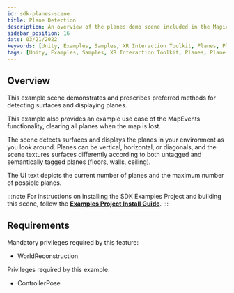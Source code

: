 ```yaml
---
id: sdk-planes-scene
title: Plane Detection
description: An overview of the planes demo scene included in the Magic Leap 2 Examples Project, which uses Unity's XR Interaction Toolkit.
sidebar_position: 16
date: 03/21/2022
keywords: [Unity, Examples, Samples, XR Interaction Toolkit, Planes, Plane Detection]
tags: [Unity, Examples, Samples, XR Interaction Toolkit, Planes, Plane Detection]
---
```



## Overview

This example scene demonstrates and prescribes preferred methods for detecting surfaces and displaying planes.

This example also provides an example use case of the MapEvents functionality, clearing all planes when the map is lost.

The scene detects surfaces and displays the planes in your environment as you look around. Planes can be vertical, horizontal, or diagonals, and the scene textures surfaces differently according to both untagged and semantically tagged planes (floors, walls, ceiling).

The UI text depicts the current number of planes and the maximum number of possible planes.

:::note
For instructions on installing the SDK Examples Project and building this scene, follow the [**Examples Project Install Guide**](/versioned_docs/version-1.1.0-dev2/guides/unity/sdk-example-scenes/sdk-install-setup.md).
:::

## Requirements

Mandatory privileges required by this feature:

- WorldReconstruction

Privileges required by this example:

- ControllerPose
